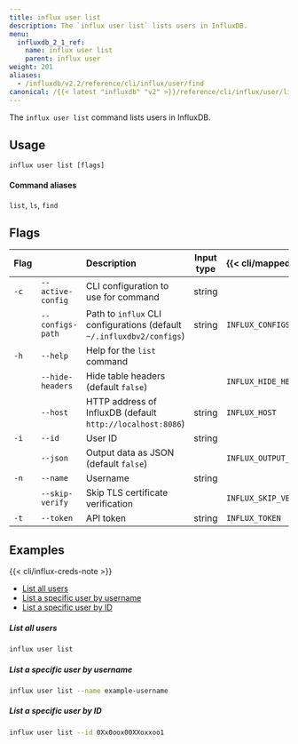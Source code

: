 ```yaml
---
title: influx user list
description: The `influx user list` lists users in InfluxDB.
menu:
  influxdb_2_1_ref:
    name: influx user list
    parent: influx user
weight: 201
aliases:
  - /influxdb/v2.2/reference/cli/influx/user/find
canonical: /{{< latest "influxdb" "v2" >}}/reference/cli/influx/user/list/
---
```


The `influx user list` command lists users in InfluxDB.

## Usage
```
influx user list [flags]
```

#### Command aliases
`list`, `ls`, `find`

## Flags
| Flag |                   | Description                                                           | Input type | {{< cli/mapped >}}    |
|:-----|:------------------|:----------------------------------------------------------------------|:----------:|:----------------------|
| `-c` | `--active-config` | CLI configuration to use for command                                  | string     |                       |
|      | `--configs-path`  | Path to `influx` CLI configurations (default `~/.influxdbv2/configs`) | string     | `INFLUX_CONFIGS_PATH` |
| `-h` | `--help`          | Help for the `list` command                                           |            |                       |
|      | `--hide-headers`  | Hide table headers (default `false`)                                  |            | `INFLUX_HIDE_HEADERS` |
|      | `--host`          | HTTP address of InfluxDB (default `http://localhost:8086`)            | string     | `INFLUX_HOST`         |
| `-i` | `--id`            | User ID                                                               | string     |                       |
|      | `--json`          | Output data as JSON (default `false`)                                 |            | `INFLUX_OUTPUT_JSON`  |
| `-n` | `--name`          | Username                                                              | string     |                       |
|      | `--skip-verify`   | Skip TLS certificate verification                                     |            | `INFLUX_SKIP_VERIFY`  |
| `-t` | `--token`         | API token                                                             | string     | `INFLUX_TOKEN`        |

## Examples

{{< cli/influx-creds-note >}}

- [List all users](#list-all-users)
- [List a specific user by username](#list-a-specific-user-by-username)
- [List a specific user by ID](#list-a-specific-user-by-id)

##### List all users
```sh
influx user list
```

##### List a specific user by username
```sh
influx user list --name example-username
```

##### List a specific user by ID
```sh
influx user list --id 0Xx0oox00XXoxxoo1
```
